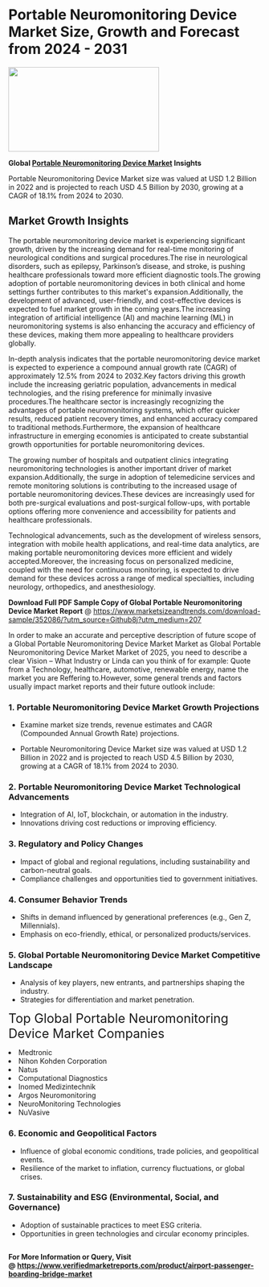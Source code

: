 <H1>Portable Neuromonitoring Device Market Size, Growth and Forecast from 2024 - 2031</H1><img class="aligncenter size-medium wp-image-584254" src="https://thirdeyenews.in/wp-content/uploads/2024/09/Global-Market-Research-300x168.jpeg" alt="" width="300" height="168" /><p><strong>Global&nbsp;<a href="https://www.marketsizeandtrends.com/download-sample/352086/?utm_source=Github8j?utm_medium=207">Portable Neuromonitoring Device Market</a> Insights</strong></p><p>Portable Neuromonitoring Device Market size was valued at USD 1.2 Billion in 2022 and is projected to reach USD 4.5 Billion by 2030, growing at a CAGR of 18.1% from 2024 to 2030.</p><p><h2>Market Growth Insights</h2> <p>The portable neuromonitoring device market is experiencing significant growth, driven by the increasing demand for real-time monitoring of neurological conditions and surgical procedures.The rise in neurological disorders, such as epilepsy, Parkinson’s disease, and stroke, is pushing healthcare professionals toward more efficient diagnostic tools.The growing adoption of portable neuromonitoring devices in both clinical and home settings further contributes to this market's expansion.Additionally, the development of advanced, user-friendly, and cost-effective devices is expected to fuel market growth in the coming years.The increasing integration of artificial intelligence (AI) and machine learning (ML) in neuromonitoring systems is also enhancing the accuracy and efficiency of these devices, making them more appealing to healthcare providers globally.</p> <p>In-depth analysis indicates that the portable neuromonitoring device market is expected to experience a compound annual growth rate (CAGR) of approximately 12.5% from 2024 to 2032.Key factors driving this growth include the increasing geriatric population, advancements in medical technologies, and the rising preference for minimally invasive procedures.The healthcare sector is increasingly recognizing the advantages of portable neuromonitoring systems, which offer quicker results, reduced patient recovery times, and enhanced accuracy compared to traditional methods.Furthermore, the expansion of healthcare infrastructure in emerging economies is anticipated to create substantial growth opportunities for portable neuromonitoring devices.</p> <p>The growing number of hospitals and outpatient clinics integrating neuromonitoring technologies is another important driver of market expansion.Additionally, the surge in adoption of telemedicine services and remote monitoring solutions is contributing to the increased usage of portable neuromonitoring devices.These devices are increasingly used for both pre-surgical evaluations and post-surgical follow-ups, with portable options offering more convenience and accessibility for patients and healthcare professionals.</p> <p>Technological advancements, such as the development of wireless sensors, integration with mobile health applications, and real-time data analytics, are making portable neuromonitoring devices more efficient and widely accepted.Moreover, the increasing focus on personalized medicine, coupled with the need for continuous monitoring, is expected to drive demand for these devices across a range of medical specialties, including neurology, orthopedics, and anesthesiology.</p> <p><span class=""><strong>Download Full PDF Sample Copy of Global Portable Neuromonitoring Device Market Report</strong> @ <a href="https://www.marketsizeandtrends.com/download-sample/352086/?utm_source=Github8j?utm_medium=207" target="_blank">https://www.marketsizeandtrends.com/download-sample/352086/?utm_source=Github8j?utm_medium=207</a></span></p><p>In order to make an accurate and perceptive description of future scope of a Global&nbsp;Portable Neuromonitoring Device Market Market as Global&nbsp;Portable Neuromonitoring Device Market Market of 2025, you need to describe a clear Vision &ndash; What Industry or Linda can you think of for example: Quote from a Technology, healthcare, automotive, renewable energy, name the market you are Reffering to.However, some general trends and factors usually impact market reports and their future outlook include:</p><h3>1.&nbsp;<strong>Portable Neuromonitoring Device Market Growth Projections</strong></h3><ul><li>Examine market size trends, revenue estimates and CAGR (Compounded Annual Growth Rate) projections.</li><li><p>Portable Neuromonitoring Device Market size was valued at USD 1.2 Billion in 2022 and is projected to reach USD 4.5 Billion by 2030, growing at a CAGR of 18.1% from 2024 to 2030.</p></li></ul><h3>2.&nbsp;<strong>Portable Neuromonitoring Device Market Technological Advancements</strong></h3><ul><li>Integration of AI, IoT, blockchain, or automation in the industry.</li><li>Innovations driving cost reductions or improving efficiency.</li></ul><h3>3.&nbsp;<strong>Regulatory and Policy Changes</strong></h3><ul><li>Impact of global and regional regulations, including sustainability and carbon-neutral goals.</li><li>Compliance challenges and opportunities tied to government initiatives.</li></ul><h3>4.&nbsp;<strong>Consumer Behavior Trends</strong></h3><ul><li>Shifts in demand influenced by generational preferences (e.g., Gen Z, Millennials).</li><li>Emphasis on eco-friendly, ethical, or personalized products/services.</li></ul><h3>5.&nbsp;<strong>Global Portable Neuromonitoring Device Market Competitive Landscape</strong></h3><ul><li>Analysis of key players, new entrants, and partnerships shaping the industry.</li><li>Strategies for differentiation and market penetration.</li></ul><p data-pm-slice="1 1 []"><span style="color: inherit; font-family: inherit; font-size: 25px;">Top Global Portable Neuromonitoring Device Market Companies</span></p><div class="" data-test-id=""><p><li>Medtronic</li><li> Nihon Kohden Corporation</li><li> Natus</li><li> Computational Diagnostics</li><li> Inomed Medizintechnik</li><li> Argos Neuromonitoring</li><li> NeuroMonitoring Technologies</li><li> NuVasive</li></p></div><h3>6.&nbsp;<strong>Economic and Geopolitical Factors</strong></h3><ul><li>Influence of global economic conditions, trade policies, and geopolitical events.</li><li>Resilience of the market to inflation, currency fluctuations, or global crises.</li></ul><h3>7.&nbsp;<strong>Sustainability and ESG (Environmental, Social, and Governance)</strong></h3><ul><li>Adoption of sustainable practices to meet ESG criteria.</li><li>Opportunities in green technologies and circular economy principles.</li></ul><h2><strong style="font-size: 14px;">For More Information or Query, Visit @&nbsp;</strong><a style="background-color: #ffffff; font-size: 14px;" href="https://www.marketsizeandtrends.com/report/portable-neuromonitoring-device-market/" target="_blank">https://www.verifiedmarketreports.com/product/airport-passenger-boarding-bridge-market</a></h2>